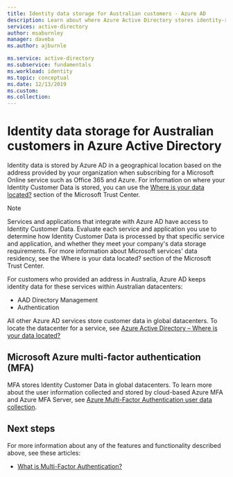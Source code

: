 ```yaml
---
title: Identity data storage for Australian customers - Azure AD
description: Learn about where Azure Active Directory stores identity-related data for its Australian customers.
services: active-directory
author: msaburnley
manager: daveba
ms.author: ajburnle

ms.service: active-directory
ms.subservice: fundamentals
ms.workload: identity
ms.topic: conceptual
ms.date: 12/13/2019
ms.custom:
ms.collection: 
---
```


# Identity data storage for Australian customers in Azure Active Directory

Identity data is stored by Azure AD in a geographical location based on the address provided by your organization when subscribing for a Microsoft Online service such as Office 365 and Azure. For information on where your Identity Customer Data is stored, you can use the [Where is your data located?](https://www.microsoft.com/trustcenter/privacy/where-your-data-is-located) section of the Microsoft Trust Center.

> [!NOTE]
> Services and applications that integrate with Azure AD have access to Identity Customer Data. Evaluate each service and application you use to determine how Identity Customer Data is processed by that specific service and application, and whether they meet your company's data storage requirements. For more information about Microsoft services' data residency, see the Where is your data located? section of the Microsoft Trust Center.

For customers who provided an address in Australia, Azure AD keeps identity data for these services within Australian datacenters: 
- AAD Directory Management 
- Authentication

All other Azure AD services store customer data in global datacenters. To locate the datacenter for a service, see [Azure Active Directory – Where is your data located?](https://www.microsoft.com/trustcenter/privacy/where-your-data-is-located)

## Microsoft Azure multi-factor authentication (MFA)

MFA stores Identity Customer Data in global datacenters. To learn more about the user information collected and stored by cloud-based Azure MFA and Azure MFA Server, see [Azure Multi-Factor Authentication user data collection](https://docs.microsoft.com/azure/active-directory/authentication/concept-mfa-data-residency).

## Next steps
For more information about any of the features and functionality described above, see these articles:
- [What is Multi-Factor Authentication?](https://docs.microsoft.com/azure/active-directory/authentication/multi-factor-authentication)

